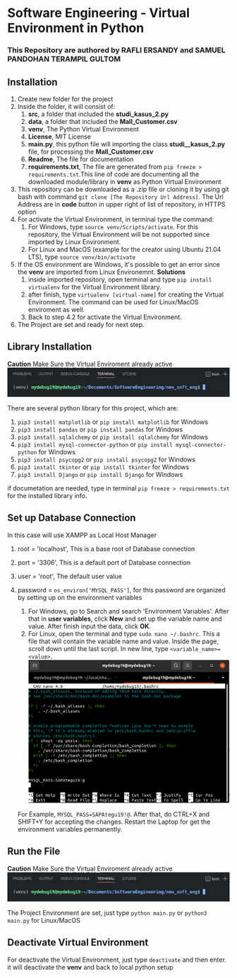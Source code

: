 # Software Engineering - Virtual Environment in Python
### This Repository are authored by RAFLI ERSANDY and SAMUEL PANDOHAN TERAMPIL GULTOM

## Installation
1. Create new folder for the project
2. Inside the folder, it will consist of:
    1. **src**, a folder that included the **studi_kasus_2.py**
    2. **data**, a folder that included the **Mall_Customer.csv**
    3. **venv**, The Python Virtual Environment
    4. **License**, MIT License
    5. **main.py**, this python file will importing the class **studi__kasus_2.py** file, for processing the **Mall_Customer.csv**
    6. **Readme**, The file for documentation
    7. **requirements.txt**, The file are generated from `pip freeze > requirements.txt`.This line of code are documenting all the downloaded module/library in **venv** as Python Virtual Environment
 3. This repository can be downloaded as a .zip file or cloning it by using git bash with command `git clone [The Repository Url Address]`. The Url Address are in **code** button in upper right of list of repository, in HTTPS option
 4. For activate the Virtual Environment, in terminal type the command:
     1. For Windows, type `source venv/Scripts/activate`. For this repository, the Virtual Environment will be not supported since imported by Linux Environment.
     2. For Linux and MacOS (example for the creator using Ubuntu 21.04 LTS), type `source venv/bin/activate`
 5. If the OS environment are Windows, it's possible to get an error since the **venv** are imported from Linux Environemnt. **Solutions**
     1. inside imported repository, open terminal and type `pip install virtualenv` for the Virtual Environment library.
     2. after finish, type `virtualenv [virtual-name]` for creating the Virtual Environment. The command can be used for Linux/MacOS enviroment as well.
     3. Back to step 4.2 for activate the Virtual Environment.
 6. The Project are set and ready for next step.

## Library Installation
**Caution** Make Sure the Virtual Enviroment already active
![Active Virtual Environment](img/venv.png)

There are several python library for this project, which are:
1. `pip3 install matplotlib` or `pip install matplotlib` for Windows
2. `pip3 install pandas` or `pip install pandas` for Windows
3. `pip3 install sqlalchemy` or `pip install sqlalchemy` for Windows
4. `pip3 install mysql-connector-python` or `pip install mysql-connector-python` for Windows
5. `pip3 install psycopg2` or `pip install psycopg2` for Windows
6. `pip3 install tkinter` or `pip install tkinter` for Windows
7. `pip3 install Django` or `pip install Django` for Windows

if documetation are needed, type in terminal `pip freeze > requirements.txt` for the installed library info.

## Set up Database Connection
In this case will use XAMPP as Local Host Manager
1. root = 'localhost', This is a base root of Database connection
2. port = '3306', This is a default port of Database connection
3. user = 'root', The default user value
4. password = `os_environ['MYSQL_PASS']`, for this password are organized by setting up on the environment variables
    1. For Windows, go to Search and search 'Environment Variables'. After that in **user variables**, click **New** and set up the variable name and value. After finish input the data, click **OK**.
    2. For Linux, open the terminal and type `sudo nano ~/.bashrc`. This a file that will contain the variable name and value. Inside the page, scroll down until the last script. In new line, type `<variable_name>=<value>`. 
    ![Environment Variables in Linux](img/envi.png)
    
    For Example, `MYSQL_PASS=SAPAtegu19!@`. After that, do CTRL+X and SHIFT+Y for accepting the changes. Restart the Laptop for get the environment variables permanently.

## Run the File
**Caution** Make Sure the Virtual Enviroment already active
![Active Virtual Environment](img/venv.png)

The Project Environment are set, just type `python main.py` or `python3 main.py` for Linux/MacOS

## Deactivate Virtual Environment
For deactivate the Virtual Environment, just type `deactivate` and then enter. it will deactivate the **venv** and back to local python setup
